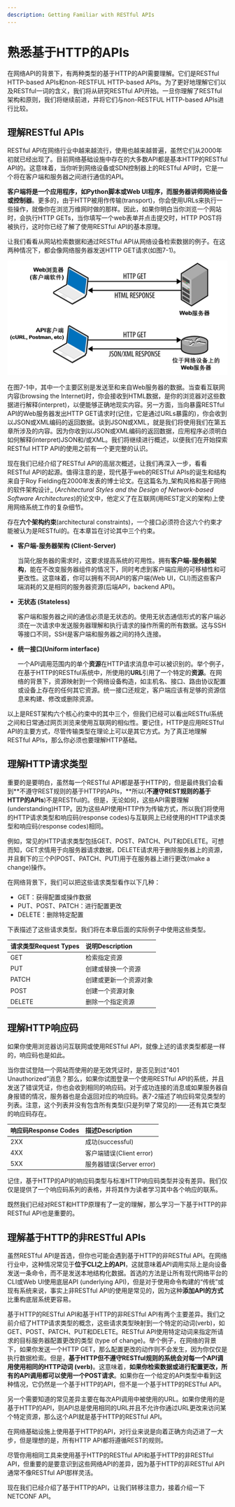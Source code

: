 ```yaml
---
description: Getting Familiar with RESTful APIs
---
```


# 熟悉基于HTTP的APIs

在网络API的背景下，有两种类型的基于HTTP的API需要理解。它们是RESTful HTTP-based APIs和non-RESTFUL HTTP-based APIs。为了更好地理解它们以及RESTful一词的含义，我们将从研究RESTful API开始。一旦你理解了RESTful架构和原则，我们将继续前进，并将它们与non-RESTFUL HTTP-based APIs进行比较。

## 理解RESTful APIs

RESTful API在网络行业中越来越流行，使用也越来越普遍，虽然它们从2000年初就已经出现了。目前网络基础设施中存在的大多数API都是基本HTTP的RESTful API的。这意味着，当你听到网络设备或SDN控制器上的RESTful API时，它是一个将在客户端和服务器之间进行通信的API。

**客户端将是一个应用程序，如Python脚本或Web UI程序，而服务器讲师网络设备或控制器**。更多的，由于HTTP被用作传输\(transport\)，你会使用URLs来执行一些操作，就像你在浏览万维网时做的那样。因此，如果你明白当你浏览一个网站时，会执行HTTP GETs，当你填写一个web表单并点击提交时，HTTP POST将被执行，这时你已经了解了使用RESTful API的基本原理。

让我们看看从网站检索数据和通过RESTful API从网络设备检索数据的例子。在这两种情况下，都会像网络服务器发送HTTP GET请求\(如图7-1\)。

![&#x56FE;7-1 &#x89C2;&#x5BDF;HTTP GET&#x54CD;&#x5E94;&#x6765;&#x7406;&#x89E3;REST](../../../.gitbook/assets/image%20%281%29.png)

在图7-1中，其中一个主要区别是发送至和来自Web服务器的数据。当查看互联网内容\(browsing the Internet\)时，你会接收到HTML数据，是你的浏览器对这些数据进行解释\(interpret\)，以便能够正确地现实内容。另一方面，当向暴露RESTful API的Web服务器发出HTTP GET请求时\(记住，它是通过URLs暴露的\)，你会收到以JSON或XML编码的返回数据。谈到JSON或XML，就是我们将使用我们在第五章所涉及的内容。因为你收到以JSON或XML编码的返回数据，应用程序必须明白如何解释\(interpret\)JSON和/或XML。我们将继续进行概述，以便我们在开始探索RESTful HTTP API的使用之前有一个更完整的认识。

现在我们已经介绍了RESTful API的高层次概述，让我们再深入一步，看看RESTful API的起源。值得注意的是，现代基于web的RESTful APIs的诞生和结构来自于Roy Fielding在2000年发表的博士论文。在这篇名为_架构风格和基于网络的软件架构设计_ \(_Architectural Styles and the Design of Network-based Software Architectures_\)的论文中，他定义了在互联网\(用REST定义的架构\)上使用网络系统工作的复杂细节。

存在**六个架构约束**\(architectural constraints\)，一个接口必须符合这六个约束才能被认为是RESTful的。在本章旨在讨论其中三个约束。

* **客户端-服务器架构 \(Client-Server\)**

  当简化服务器的需求时，这要求提高系统的可用性。拥有**客户端-服务器架构**，能在不改变服务器组件的情况下，同时考虑到客户端应用的可移植性和可更改性。这意味着，你可以拥有不同API的客户端\(Web UI，CLI\)而这些客户端消耗的又是相同的服务器资源\(后端API，backend API\)。

* **无状态 \(Stateless\)**

  客户端和服务器之间的通信必须是无状态的。使用无状态通信形式的客户端必须在一次请求中发送服务器理解和执行请求的操作所需的所有数据。这与SSH等接口不同，SSH是客户端和服务器之间的持久连接。

* **统一接口\(Uniform interface\)**

  一个API调用范围内的单个**资源**在HTTP请求消息中可以被识别的。举个例子，在基于HTTP的RESTful系统中，所使用的**URL**引用了一个特定的**资源**。在网络的背景下，资源映射到一个网络设备构造，如主机名、接口、路由协议配置或设备上存在的任何其它资源。统一接口还规定，客户端应该有足够的资源信息来构建、修改或删除资源。

以上是REST架构六个核心约束中的其中三个，但我们已经可以看出RESTful系统之间和日常通过网页浏览来使用互联网的相似性。要记住，HTTP是应用RESTful API的主要方式，尽管传输类型在理论上可以是其它方式。为了真正地理解RESTful APIs，那么你必须也要理解HTTP基础。

## 理解HTTP请求类型

重要的是要明白，虽然每一个RESTful API都是基于HTTP的，但是最终我们会看到\*\*不遵守REST规则的基于HTTP的APIs，\*\*所以\(**不遵守REST规则的基于HTTP的APIs**\)不是RESTful的。但是，无论如何，这些API需要理解\(understanding\)HTTP。因为这些API使用HTTP作为传输方式，所以我们将使用的HTTP请求类型和响应码\(response codes\)与互联网上已经使用的HTTP请求类型和响应码\(response codes\)相同。

例如，常见的HTTP请求类型包括GET、POST、PATCH、PUT和DELETE。可想而知，GET求情用于向服务器请求数据，DELETE请求用于删除服务器上的资源，并且剩下的三个P\(POST、PATCH、PUT\)用于在服务器上进行更改\(make a change\)操作。

在网络背景下，我们可以把这些请求类型看作以下几种：

* GET：获得配置或操作数据
* PUT、POST、PATCH：进行配置更改
* DELETE：删除特定配置

下表描述了这些请求类型。我们将在本章后面的实际例子中使用这些类型。

| 请求类型Request Types | 说明Description |
| :--- | :--- |
| GET | 检索指定资源 |
| PUT | 创建或替换一个资源 |
| PATCH | 创建或更新一个资源对象 |
| POST | 创建一个资源对象 |
| DELETE | 删除一个指定资源 |



## 理解HTTP响应码

如果你使用浏览器访问互联网或使用RESTful API，就像上述的请求类型都是一样的，响应码也是如此。

当你尝试登陆一个网站而使用的是无效凭证时，是否见到过“401 Unauthorized”消息？那么，如果你试图登录一个使用RESTful API的系统，并且发送了错误凭证，你也会收到相同的响应码。对于成功连接的消息或如果服务器自身报错的情况，服务器也是会返回对应的响应码。表7-2描述了响应码常见类型的列表。注意，这个列表并没有包含所有类型\(只是列举了常见的\)——还有其它类型的响应码存在。

| 响应码Response Codes | 描述Description |
| :--- | :--- |
| 2XX | 成功\(successful\) |
| 4XX | 客户端错误\(Client error\) |
| 5XX | 服务器错误\(Server error\) |

记住，基于HTTP的API的响应码类型与标准HTTP响应码类型并没有差异。我们仅仅是提供了一个响应码系列的表格，并将其作为读者学习其中各个响应的联系。

既然我们已经对REST和HTTP原理有了一定的理解，那么学习一下基于HTTP的非RESTful API也是重要的。

## 理解基于HTTP的非RESTful APIs

虽然RESTful API是首选，但你也可能会遇到基于HTTP的非RESTful API。在网络行业中，这种情况常见于**位于CLI之上的API**，这就意味着API调用实际上是向设备发送一条命令，而不是发送本地结构化数据。首选的方法是让所有现代网络平台的CLI或Web UI使用底层API \(underlying API\)，但是对于使用命令构建的“传统”或现有系统来说，事实上非RESTful API的使用是常见的，因为这种**添加API的方式**比重构底层系统更容易。

基于HTTP的RESTful API和基于HTTP的非RESTful API有两个主要差异。我们之前介绍了HTTP请求类型的概念，这些请求类型映射到一个特定的动词\(verb\)，如GET、POST、PATCH、PUT和DELETE。RESTful API使用特定动词来指定所请求的目标服务器配置更改的类型 \(type of change\)。举个例子，在网络的背景下，如果你发送一个HTTP GET，那么配置更改的动作则不会发生，因为你仅仅是执行数据检索。但是，**基于HTTP但不遵守RESTful规则的系统会对每一个API调用使用相同的HTTP动词 \(verb\)**。这意味着，**如果你检索数据或进行配置更改，所有的API调用都可以使用一个POST请求**。如果你在一个给定的API类型中看到这种情况，它仍然是一个基于HTTP的API，但不是一个基于HTTP的RESTful API。

另一个需要知道的常见差异主要在每次API调用中被使用的URL。如果你使用的是基于HTTP的API，则API总是使用相同的URL并且不允许你通过URL更改来访问某个特定资源，那么这个API就是基于HTTP的RESTful API。

在网络基础设施上使用基于HTTP的API，对行业来说是向着正确方向迈进了一大步，但是理想的是，所有HTTP API都将遵循REST的规则。

尽管你用相同工具来使用基于HTTP的RESTful API和基于HTTP的非RESTful API，但重要的是要意识到这些网络API的差异，因为基于HTTP的非RESTful API通常不像RESTful API那样灵活。

现在我们已经介绍了基于HTTP的API，让我们转移注意力，接着介绍一下NETCONF API。

